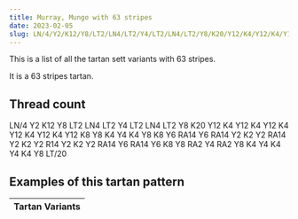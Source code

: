```yaml
---
title: Murray, Mungo with 63 stripes
date: 2023-02-05
slug: LN/4/Y2/K12/Y8/LT2/LN4/LT2/Y4/LT2/LN4/LT2/Y8/K20/Y12/K4/Y12/K4/Y12/K4/Y12/K4/Y12/K4/Y12/K8/Y8/K4/Y4/K4/Y8/K8/Y6/RA14/Y6/RA14/Y2/K2/Y2/RA14/Y2/K2/Y2/R14/Y2/K2/Y2/RA14/Y6/RA14/Y6/K8/Y8/RA2/Y4/RA2/Y8/K4/Y4/K4/Y4/K4/Y8/LT/20
---
```

This is a list of all the tartan sett variants with 63 stripes.

It is a 63 stripes tartan.


## Thread count
LN/4 Y2 K12 Y8 LT2 LN4 LT2 Y4 LT2 LN4 LT2 Y8 K20 Y12 K4 Y12 K4 Y12 K4 Y12 K4 Y12 K4 Y12 K8 Y8 K4 Y4 K4 Y8 K8 Y6 RA14 Y6 RA14 Y2 K2 Y2 RA14 Y2 K2 Y2 R14 Y2 K2 Y2 RA14 Y6 RA14 Y6 K8 Y8 RA2 Y4 RA2 Y8 K4 Y4 K4 Y4 K4 Y8 LT/20

## Examples of this tartan pattern

| Tartan Variants |
|---------------|
